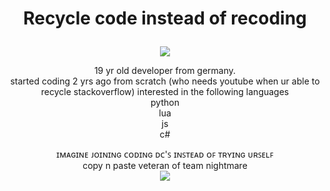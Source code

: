 <h1> 
  <p align="center">
    Recycle code instead of recoding
  </p>
</h1>
<p align="center">
  <img src="https://s4.gifyu.com/images/standard-2fb83c2b445801947.gif">
</p>

<p align="center">
19 yr old developer from germany. <br>
started coding 2 yrs ago from scratch (who needs youtube when ur able to recycle stackoverflow)
interested in the following languages <br>
python <br>
lua <br>
js <br>
c# <br>
</p>

<p align="center">
ɪᴍᴀɢɪɴᴇ ᴊᴏɪɴɪɴɢ ᴄᴏᴅɪɴɢ ᴅᴄ'ꜱ ɪɴꜱᴛᴇᴀᴅ ᴏꜰ ᴛʀʏɪɴɢ ᴜʀꜱᴇʟꜰ <br>
copy n paste veteran of team nightmare <br>
<img src="https://github.com/Darkiyus/Darkiyus/blob/main/Nightmare_Banner.gif?raw=true">
</p>

